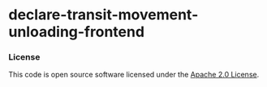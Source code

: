 
# declare-transit-movement-unloading-frontend


### License

This code is open source software licensed under the [Apache 2.0 License]("http://www.apache.org/licenses/LICENSE-2.0.html").

